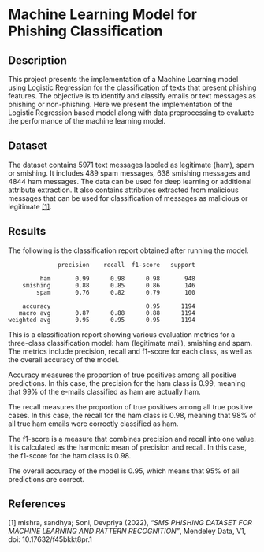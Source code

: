 # Machine Learning Model for Phishing Classification


## Description
This project presents the implementation of a Machine Learning model using Logistic Regression for the classification of texts that present phishing features. The objective is to identify and classify emails or text messages as phishing or non-phishing. 
Here we present the implementation of the Logistic Regression based model along with data preprocessing to evaluate the performance of the machine learning model. 

## Dataset
The dataset contains 5971 text messages labeled as legitimate (ham), spam or smishing. It includes 489 spam messages, 638 smishing messages and 4844 ham messages. The data can be used for deep learning or additional attribute extraction. It also contains attributes extracted from malicious messages that can be used for classification of messages as malicious or legitimate [[1]](https://https://data.mendeley.com/datasets/f45bkkt8pr/1).


## Results
The following is the classification report obtained after running the model.

```
              precision    recall  f1-score   support

         ham       0.99      0.98      0.98       948
    smishing       0.88      0.85      0.86       146
        spam       0.76      0.82      0.79       100

    accuracy                           0.95      1194
   macro avg       0.87      0.88      0.88      1194
weighted avg       0.95      0.95      0.95      1194
```

This is a classification report showing various evaluation metrics for a three-class classification model: ham (legitimate mail), smishing and spam. The metrics include precision, recall and f1-score for each class, as well as the overall accuracy of the model.

Accuracy measures the proportion of true positives among all positive predictions. In this case, the precision for the ham class is 0.99, meaning that 99% of the e-mails classified as ham are actually ham.

The recall measures the proportion of true positives among all true positive cases. In this case, the recall for the ham class is 0.98, meaning that 98% of all true ham emails were correctly classified as ham.

The f1-score is a measure that combines precision and recall into one value. It is calculated as the harmonic mean of precision and recall. In this case, the f1-score for the ham class is 0.98.

The overall accuracy of the model is 0.95, which means that 95% of all predictions are correct.


## References
[1] mishra, sandhya; Soni, Devpriya (2022), *“SMS PHISHING DATASET FOR MACHINE LEARNING AND PATTERN RECOGNITION”*, Mendeley Data, V1, doi: 10.17632/f45bkkt8pr.1
